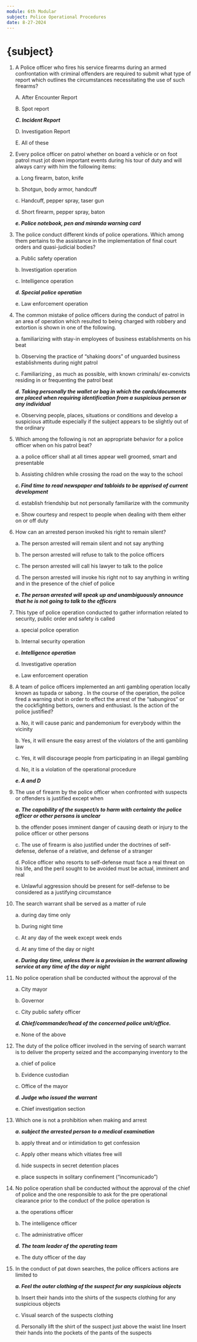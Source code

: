 ```yaml
---
module: 6th Modular
subject: Police Operational Procedures
date: 8-27-2024
---
```


# {subject}

1. A Police officer who fires his service firearms during an armed confrontation with criminal offenders are required to submit what type of report which outlines the circumstances necessitating the use of such firearms?

   A. After Encounter Report

   B. Spot report

   **_C. Incident Report_**

   D. Investigation Report

   E. All of these

2. Every police officer on patrol whether on board a vehicle or on foot patrol must jot down important events during his tour of duty and will always carry with him the following items:

   a. Long firearm, baton, knife

   b. Shotgun, body armor, handcuff

   c. Handcuff, pepper spray, taser gun

   d. Short firearm, pepper spray, baton

   **_e. Police notebook, pen and miranda warning card_**

3. The police conduct different kinds of police operations. Which among them pertains to the assistance in the implementation of final court orders and quasi-judicial bodies?

   a. Public safety operation

   b. Investigation operation

   c. Intelligence operation

   **_d. Special police operation_**

   e. Law enforcement operation

4. The common mistake of police officers during the conduct of patrol in an area of operation which resulted to being charged with robbery and extortion is shown in one of the following.

   a. familiarizing with stay-in employees of business establishments on his beat

   b. Observing the practice of “shaking doors” of unguarded business establishments during night patrol

   c. Familiarizing , as much as possible, with known criminals/ ex-convicts residing in or frequenting the patrol beat

   **_d. Taking personally the wallet or bag in which the cards/documents are placed when requiring identification from a suspicious person or any individual_**

   e. Observing people, places, situations or conditions and develop a suspicious attitude especially if the subject appears to be slightly out of the ordinary

5. Which among the following is not an appropriate behavior for a police officer when on his patrol beat?

   a. a police officer shall at all times appear well groomed, smart and presentable

   b. Assisting children while crossing the road on the way to the school

   **_c. Find time to read newspaper and tabloids to be apprised of current development_**

   d. establish friendship but not personally familiarize with the community

   e. Show courtesy and respect to people when dealing with them either on or off duty

6. How can an arrested person invoked his right to remain silent?

   a. The person arrested will remain silent and not say anything

   b. The person arrested will refuse to talk to the police officers

   c. The person arrested will call his lawyer to talk to the police

   d. The person arrested will invoke his right not to say anything in writing and in the presence of the chief of police

   **_e. The person arrested will speak up and unambiguously announce that he is not going to talk to the officers_**

7. This type of police operation conducted to gather information related to security, public order and safety is called

   a. special police operation

   b. Internal security operation

   **_c. Intelligence operation_**

   d. Investigative operation

   e. Law enforcement operation

8. A team of police officers implemented an anti gambling operation locally known as tupada or sabong . In the course of the operation, the police fired a warning shot in order to effect the arrest of the “sabungiros” or the cockfighting bettors, owners and enthusiast. Is the action of the police justified?

   a. No, it will cause panic and pandemonium for everybody within the vicinity

   b. Yes, it will ensure the easy arrest of the violators of the anti gambling law

   c. Yes, it will discourage people from participating in an illegal gambling

   d. No, it is a violation of the operational procedure

   **_e. A and D_**

9. The use of firearm by the police officer when confronted with suspects or offenders is justified except when

   **_a. The capability of the suspect/s to harm with certainty the police officer or other persons is unclear_**

   b. the offender poses imminent danger of causing death or injury to the police officer or other persons

   c. The use of firearm is also justified under the doctrines of self-defense, defense of a relative, and defense of a stranger

   d. Police officer who resorts to self-defense must face a real threat on his life, and the peril sought to be avoided must be actual, imminent and real

   e. Unlawful aggression should be present for self-defense to be considered as a justifying circumstance

10. The search warrant shall be served as a matter of rule

    a. during day time only

    b. During night time

    c. At any day of the week except week ends

    d. At any time of the day or night

    **_e. During day time, unless there is a provision in the warrant allowing service at any time of the day or night_**

11. No police operation shall be conducted without the approval of the

    a. City mayor

    b. Governor

    c. City public safety officer

    **_d. Chief/commander/head of the concerned police unit/office._**

    e. None of the above

12. The duty of the police officer involved in the serving of search warrant is to deliver the property seized and the accompanying inventory to the

    a. chief of police

    b. Evidence custodian

    c. Office of the mayor

    **_d. Judge who issued the warrant_**

    e. Chief investigation section

13. Which one is not a prohibition when making and arrest

    **_a. subject the arrested person to a medical examination_**

    b. apply threat and or intimidation to get confession

    c. Apply other means which vitiates free will

    d. hide suspects in secret detention places

    e. place suspects in solitary confinement (“incomunicado”)

14. No police operation shall be conducted without the approval of the chief of police and the one responsible to ask for the pre operational clearance prior to the conduct of the police operation is

    a. the operations officer

    b. The intelligence officer

    c. The administrative officer

    **_d. The team leader of the operating team_**

    e. The duty officer of the day

15. In the conduct of pat down searches, the police officers actions are limited to

    **_a. Feel the outer clothing of the suspect for any suspicious objects_**

    b. Insert their hands into the shirts of the suspects clothing for any suspicious objects

    c. Visual search of the suspects clothing

    d. Personally lift the shirt of the suspect just above the waist line
    Insert their hands into the pockets of the pants of the suspects
